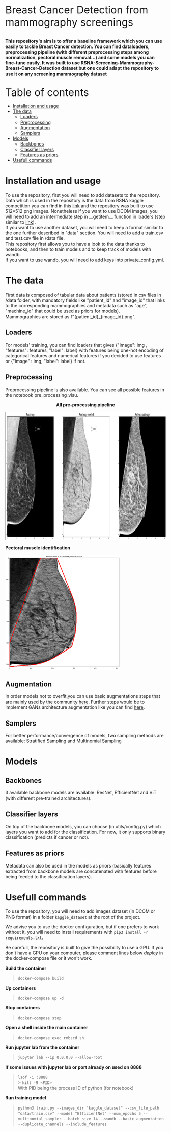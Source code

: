 <font size="6"> Breast Cancer Detection from mammography screenings</font><br><br>

**This repository's aim is to offer a baseline framework which you can use easily to tackle Breast Cancer detection. You can find dataloaders, preprocessing pipeline (with different preprocessing steps among normalization, pectoral muscle removal...) and some models you can fine-tune easily. It was built to use RSNA-Screening-Mammography-Breast-Cancer-Detection dataset but one could adapt the repository to use it on any screening mammography dataset** <br><br>

<font size="6"> Table of contents</font>

- [Installation and usage](#installation-and-usage)
- [The data](#the-data)
  - [Loaders](#loaders)
  - [Preprocessing](#preprocessing)
  - [Augmentation](#augmentation)
  - [Samplers](#samplers)
- [Models](#models)
  - [Backbones](#backbones)
  - [Classifier layers](#classifier-layers)
  - [Features as priors](#features-as-priors)
- [Usefull commands](#usefull-commands)

# Installation and usage

To use the repository, first you will need to add datasets to the repository. Data which is used in the repository is the data from RSNA kaggle competition you can find in this [link](https://www.kaggle.com/datasets/theoviel/rsna-breast-cancer-512-pngs) and the repository was built to use 512\*512 png images. Nonetheless if you want to use DCOM images, you will need to add an intermediate step in \_\_getitem\_\_ function in loaders (step similar to [link](https://www.kaggle.com/code/radek1/how-to-process-dicom-images-to-pngs)).<br>
If you want to use another dataset, you will need to keep a format similar to the one further described in "data" section.
You will need to add a train.csv and test.csv file in /data file.<br>
This repository first allows you to have a look to the data thanks to notebooks, and then to train models and to keep track of models with wandb.<br>
If you want to use wandb, you will need to add keys into private_config.yml.

# The data

First data is composed of tabular data about patients (stored in csv files in /data folder, with mandatory fields like "patient_id" and "image_id" that links to the corresponding mammographies and metadata such as "age", "machine_id" that could be used as priors for models).<br>
Mammographies are stored as f"{patient_id}\_{image_id}.png".<br>

## Loaders

For models' training, you can find loaders that gives {"image": img , "features": features, "label": label} with features being one-hot encoding of categorical features and numerical features if you decided to use features or {"image" : img, "label": label} if not.

## Preprocessing

Preprocessing pipeline is also available. You can see all possible features in the notebook pre_processing_visu.

<td><p style="text-align: center;"> <b>All pre-processing pipeline</b></p></td><img src="./material/all_preprocessing.png" alt="3" width="1200" height="400" style="max-width: 100%;"></a></p>

<td><p style="text-align: left;"> <b>Pectoral muscle identification</b></p></td><img src="./material/pectoral_muscle.png" alt="3" width="360" height="360" style="max-width: 100%;"></a></p>

## Augmentation

In order models not to overfit,you can use basic augmentations steps that are mainly used by the community [here](https://www.ncbi.nlm.nih.gov/pmc/articles/PMC9147240/). Further steps would be to implement GANs architecture augmentation like you can find [here](https://arxiv.org/pdf/2006.00086.pdf).

## Samplers

For better performance/convergence of models, two sampling methods are available: Stratified Sampling and Multinomial Sampling

# Models

## Backbones

3 available backbone models are available: ResNet, EfficientNet and ViT (with different pre-trained architectures).

## Classifier layers

On top of the backbone models, you can choose (in utils/config.py) which layers you want to add for the classification. For now, it only supports binary classification (predicts if cancer or not).

## Features as priors

Metadata can also be used in the models as priors (basically features extracted from backbone models are concatenated with features before being feeded to the classification layers).

# Usefull commands

To use the repository, you will need to add images dataset (in DCOM or PNG format) in a folder `kaggle_dataset` at the root of the project.

We advise you to use the docker configuration, but if one prefers to work without it, you will need to install requirements with `pip3 install -r requirements.txt`.

Be carefull, the repository is built to give the possibility to use a GPU. If you don't have a GPU on your computer, please comment lines below _deploy_ in the docker-compose file or it won't work.

**Build the container**<br>

> `docker-compose build` <br>

**Up containers**<br>

> `docker-compose up -d` <br>

**Stop containers**<br>

> `docker-compose stop` <br>

**Open a shell inside the main container**<br>

> `docker-compose exec rmbscd sh`

**Run jupyter lab from the container**<br>

> `jupyter lab --ip 0.0.0.0 --allow-root`

**If some issues with jupyter lab or port already on used on 8888**

> `lsof -i :8888` <br> > `kill -9 <PID>` <br>
> With PID being the process ID of python (for notebook)

**Run training model**

> `python3 train.py --images_dir "kaggle_dataset" --csv_file_path "data/train.csv" --model "EfficientNet" --num_epochs 5 --multinomial_sampler --batch_size 14 --wandb --basic_augmentation --duplicate_channels --include_features `
